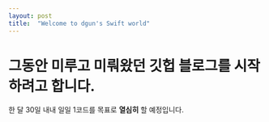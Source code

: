 ```yaml
---
layout: post
title:  "Welcome to dgun's Swift world"
---
```


# 그동안 미루고 미뤄왔던 깃헙 블로그를 시작하려고 합니다.
한 달 30일 내내 일일 1코드를 목표로 **열심히** 할 예정입니다. 
